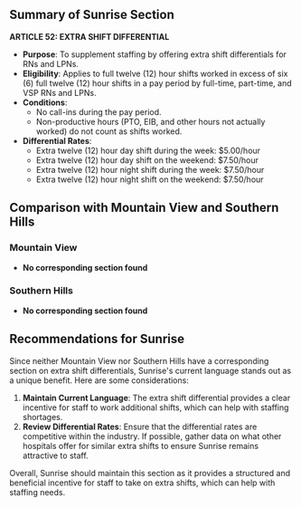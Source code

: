 ## Summary of Sunrise Section

**ARTICLE 52: EXTRA SHIFT DIFFERENTIAL**

- **Purpose**: To supplement staffing by offering extra shift differentials for RNs and LPNs.
- **Eligibility**: Applies to full twelve (12) hour shifts worked in excess of six (6) full twelve (12) hour shifts in a pay period by full-time, part-time, and VSP RNs and LPNs.
- **Conditions**: 
  - No call-ins during the pay period.
  - Non-productive hours (PTO, EIB, and other hours not actually worked) do not count as shifts worked.
- **Differential Rates**:
  - Extra twelve (12) hour day shift during the week: $5.00/hour
  - Extra twelve (12) hour day shift on the weekend: $7.50/hour
  - Extra twelve (12) hour night shift during the week: $7.50/hour
  - Extra twelve (12) hour night shift on the weekend: $7.50/hour

## Comparison with Mountain View and Southern Hills

### Mountain View
- **No corresponding section found**

### Southern Hills
- **No corresponding section found**

## Recommendations for Sunrise

Since neither Mountain View nor Southern Hills have a corresponding section on extra shift differentials, Sunrise's current language stands out as a unique benefit. Here are some considerations:

1. **Maintain Current Language**: The extra shift differential provides a clear incentive for staff to work additional shifts, which can help with staffing shortages.
2. **Review Differential Rates**: Ensure that the differential rates are competitive within the industry. If possible, gather data on what other hospitals offer for similar extra shifts to ensure Sunrise remains attractive to staff.

Overall, Sunrise should maintain this section as it provides a structured and beneficial incentive for staff to take on extra shifts, which can help with staffing needs.